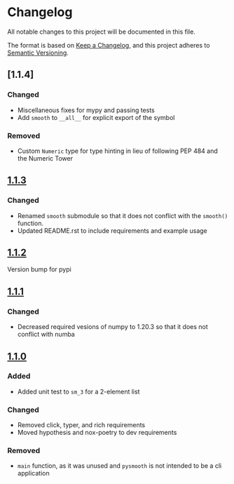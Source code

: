 # Changelog

All notable changes to this project will be documented in this file.

The format is based on [Keep a Changelog](https://keepachangelog.com/en/1.0.0/),
and this project adheres to [Semantic Versioning](https://semver.org/spec/v2.0.0.html).

## [1.1.4]

### Changed

- Miscellaneous fixes for mypy and passing tests
- Add `smooth` to `__all__` for explicit export of the symbol

### Removed

- Custom `Numeric` type for type hinting in lieu of following PEP 484 and the
    Numeric Tower


## [1.1.3]

### Changed

- Renamed `smooth` submodule so that it does not conflict with the `smooth()`
    function.
- Updated README.rst to include requirements and example usage


## [1.1.2]

Version bump for pypi


## [1.1.1]

### Changed

- Decreased required vesions of numpy to 1.20.3 so that it does not conflict with
    numba


## [1.1.0]

### Added

- Added unit test to `sm_3` for a 2-element list

### Changed

- Removed click, typer, and rich requirements
- Moved hypothesis and nox-poetry to dev requirements

### Removed

- `main` function, as it was unused and `pysmooth` is not intended to be a cli
    application

[1.2.0]: https://github.com/olivierlacan/keep-a-changelog/compare/1.1.3...1.2.0
[1.1.3]: https://github.com/olivierlacan/keep-a-changelog/compare/1.1.2...1.1.3
[1.1.2]: https://github.com/olivierlacan/keep-a-changelog/compare/1.1.1...1.1.2
[1.1.1]: https://github.com/olivierlacan/keep-a-changelog/compare/1.1.0...1.1.1
[1.1.0]: https://github.com/olivierlacan/keep-a-changelog/compare/1.0.1...1.1.0
[1.0.1]: https://github.com/olivierlacan/keep-a-changelog/releases/tag/1.0.1
